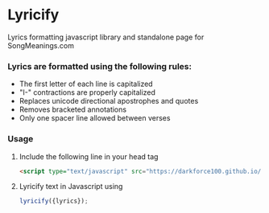 # Lyricify
Lyrics formatting javascript library and standalone page for SongMeanings.com

### Lyrics are formatted using the following rules:
* The first letter of each line is capitalized
* "I-" contractions are properly capitalized
* Replaces unicode directional apostrophes and quotes
* Removes bracketed annotations
* Only one spacer line allowed between verses

### Usage
1. Include the following line in your head tag

   ```html
   <script type="text/javascript" src="https://darkforce100.github.io/Lyricify/lyricify.js"></script>
   ```

2. Lyricify text in Javascript using
   ```javascript
   lyricify({lyrics});
   ```